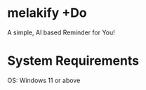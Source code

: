 # melakify +Do
A simple, AI based Reminder for You!




# System Requirements
OS: Windows 11 or above

